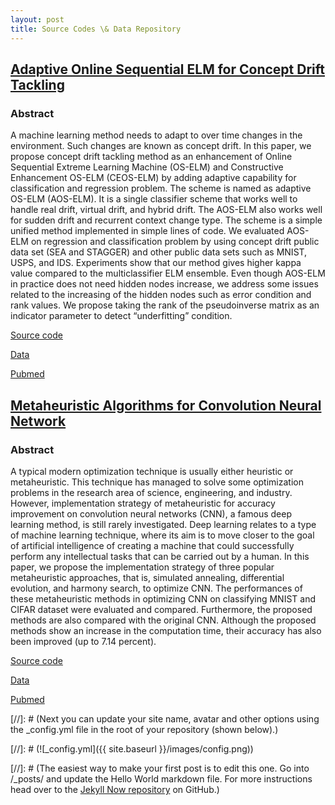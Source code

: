 ```yaml
---
layout: post
title: Source Codes \& Data Repository
---
```


## [Adaptive Online Sequential ELM for Concept Drift Tackling](https://www.hindawi.com/journals/cin/2016/8091267/)

### Abstract

A machine learning method needs to adapt to over time changes in the environment. Such changes are known as concept drift. In this paper, we propose concept drift tackling method as an enhancement of Online Sequential Extreme Learning Machine (OS-ELM) and Constructive Enhancement OS-ELM (CEOS-ELM) by adding adaptive capability for classification and regression problem. The scheme is named as adaptive OS-ELM (AOS-ELM). It is a single classifier scheme that works well to handle real drift, virtual drift, and hybrid drift. The AOS-ELM also works well for sudden drift and recurrent context change type. The scheme is a simple unified method implemented in simple lines of code. We evaluated AOS-ELM on regression and classification problem by using concept drift public data set (SEA and STAGGER) and other public data sets such as MNIST, USPS, and IDS. Experiments show that our method gives higher kappa value compared to the multiclassifier ELM ensemble. Even though AOS-ELM in practice does not need hidden nodes increase, we address some issues related to the increasing of the hidden nodes such as error condition and rank values. We propose taking the rank of the pseudoinverse matrix as an indicator parameter to detect “underfitting” condition.

[Source code](https://github.com/mlcv-lab/adaptive-OS-ELM)

[Data](https://drive.google.com/?authuser=0#folders/0B8Db7VyHy5jocnNuOGJzTW4xMVU)

[Pubmed](http://www.ncbi.nlm.nih.gov/pmc/articles/PMC4993962/)


## [Metaheuristic Algorithms for Convolution Neural Network](https://www.hindawi.com/journals/cin/2016/1537325/)

### Abstract

A typical modern optimization technique is usually either heuristic or metaheuristic. This technique has managed to solve some optimization problems in the research area of science, engineering, and industry. However, implementation strategy of metaheuristic for accuracy improvement on convolution neural networks (CNN), a famous deep learning method, is still rarely investigated. Deep learning relates to a type of machine learning technique, where its aim is to move closer to the goal of artificial intelligence of creating a machine that could successfully perform any intellectual tasks that can be carried out by a human. In this paper, we propose the implementation strategy of three popular metaheuristic approaches, that is, simulated annealing, differential evolution, and harmony search, to optimize CNN. The performances of these metaheuristic methods in optimizing CNN on classifying MNIST and CIFAR dataset were evaluated and compared. Furthermore, the proposed methods are also compared with the original CNN. Although the proposed methods show an increase in the computation time, their accuracy has also been improved (up to 7.14 percent).

[Source code](https://github.com/mlcv-lab/adaptive-OS-ELM)

[Data](https://drive.google.com/?authuser=0#folders/0B8Db7VyHy5jocnNuOGJzTW4xMVU)

[Pubmed](http://www.ncbi.nlm.nih.gov/pmc/articles/PMC4916328/)



[//]: # (Next you can update your site name, avatar and other options using the _config.yml file in the root of your repository (shown below).)

[//]: # (![_config.yml]({{ site.baseurl }}/images/config.png))

[//]: # (The easiest way to make your first post is to edit this one. Go into /_posts/ and update the Hello World markdown file. For more instructions head over to the [Jekyll Now repository](https://github.com/barryclark/jekyll-now) on GitHub.)

